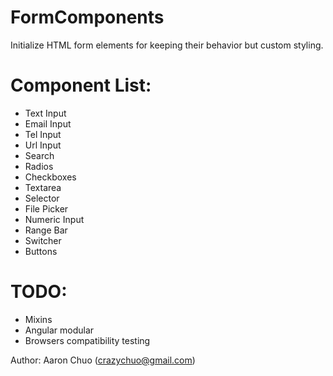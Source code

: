 FormComponents
==============

Initialize HTML form elements for keeping their behavior but custom styling.

# Component List:
* Text Input
* Email Input
* Tel Input
* Url Input
* Search
* Radios
* Checkboxes
* Textarea
* Selector
* File Picker
* Numeric Input
* Range Bar
* Switcher
* Buttons

# TODO:
* Mixins
* Angular modular
* Browsers compatibility testing

Author: Aaron Chuo (crazychuo@gmail.com)
